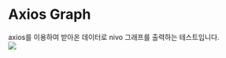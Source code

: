 <h1>Axios Graph</h1>
axios를 이용하여 받아온 데이터로 nivo 그래프를 출력하는 테스트입니다.
<br>
<img src=https://github.com/user-attachments/assets/ac1d1c81-bcd1-446a-aa94-a6d5fef65116>
